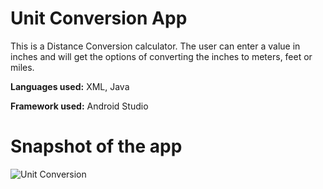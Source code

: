 # Unit Conversion App

This is a Distance Conversion calculator. The user can enter a value in inches and will get the options of converting the inches to meters, feet or miles. 

**Languages used:** XML, Java

**Framework used:** Android Studio

# Snapshot of the app

![Unit Conversion](https://user-images.githubusercontent.com/70915043/137671265-f8e8b863-1d51-470d-9b7e-108bba235fd0.PNG)

